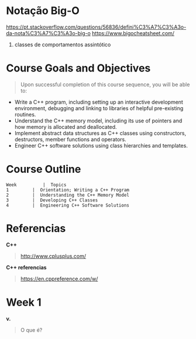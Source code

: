 # Notação Big-O

  https://pt.stackoverflow.com/questions/56836/defini%C3%A7%C3%A3o-da-nota%C3%A7%C3%A3o-big-o
  https://www.bigocheatsheet.com/
  
1. classes de comportamentos assintótico

# Course Goals and Objectives
> Upon successful completion of this course sequence, you will be able to:

- Write a C++ program, including setting up an interactive development environment, debugging and linking to libraries of helpful pre-existing routines.
- Understand the C++ memory model, including its use of pointers and how memory is allocated and deallocated. 
- Implement abstract data structures as C++ classes using constructors, destructors, member functions and operators. 
- Engineer C++ software solutions using class hierarchies and templates.

# Course Outline

    Week	      |  Topics
    1	      |  Orientation; Writing a C++ Program
    2	      |  Understanding the C++ Memory Model
    3	      |  Developing C++ Classes
    4	      |  Engineering C++ Software Solutions
    

# Referencias

**C++**
> http://www.cplusplus.com/

**C++ referencias**
> https://en.cppreference.com/w/

# Week 1

**v.**
> O que é?
